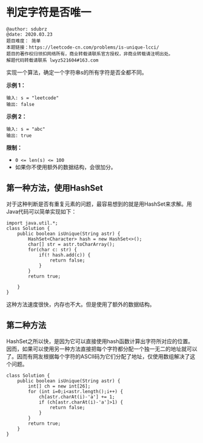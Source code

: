 # 判定字符是否唯一

```
@author: sdubrz
@date: 2020.03.23
题目难度： 简单
本题链接：https://leetcode-cn.com/problems/is-unique-lcci/
题目的著作权归领扣网络所有，商业转载请联系官方授权，非商业转载请注明出处。
解题代码转载请联系 lwyz521604#163.com
```


实现一个算法，确定一个字符串s的所有字符是否全都不同。

**示例 1：**

```
输入: s = "leetcode"
输出: false 
```

**示例 2：**

```
输入: s = "abc"
输出: true
```

**限制：**

+ ```0 <= len(s) <= 100```
+ 如果你不使用额外的数据结构，会很加分。

## 第一种方法，使用HashSet

对于这种判断是否有重复元素的问题，最容易想到的就是用HashSet来求解。用Java代码可以简单实现如下：

```
import java.util.*;
class Solution {
    public boolean isUnique(String astr) {
        HashSet<Character> hash = new HashSet<>();	
		char[] str = astr.toCharArray();
		for(char c: str) {
			if(! hash.add(c)) {
				return false;
			}
		}
        return true;
		
    }
}
```
这种方法速度很快，内存也不大。但是使用了额外的数据结构。

## 第二种方法
HashSet之所以快，是因为它可以直接使用hash函数计算出字符所对应的位置。因而，如果可以使用另一种方法直接把每个字符都分配一个独一无二的地址就可以了。因而有网友根据每个字符的ASCII码为它们分配了地址，仅使用数组解决了这个问题。
```
class Solution {
    public boolean isUnique(String astr) {
        int[] ch = new int[26];
        for (int i=0;i<astr.length();i++) {
            ch[astr.charAt(i)-'a'] += 1;
            if (ch[astr.charAt(i)-'a']>1) {
                return false;
            }
        }
        return true;
    }
}
```


